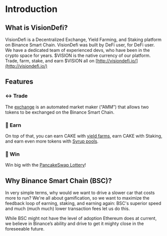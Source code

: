 # Introduction

## What is VisionDefi?

VisionDefi is a Decentralized Exchange, Yield Farming, and Staking platform on Binance Smart Chain. VisionDefi was built by DeFi user, for DeFi user. We have a dedicated team of experienced devs, who have been in the crypto space for years. $VISION is the native currency of our platform. Trade, farm, stake, and earn $VISION all on [http://visiondefi.io/](http://visiondefi.io/)

## Features

### ↔️ Trade

The [exchange](products/exchange/) is an automated market maker \(“AMM”\) that allows two tokens to be exchanged on the Binance Smart Chain.

### 💸 Earn

On top of that, you can earn CAKE with [yield farms](), earn CAKE with Staking, and earn even more tokens with [Syrup pools]().

### 🎲 Win

Win big with the [PancakeSwap Lottery](products/lotter/)!

## **Why Binance Smart Chain \(BSC\)?**

In very simple terms, why would we want to drive a slower car that costs more to run? We're all about gamification, so we want to maximize the feedback loop of earning, staking, and earning again: BSC's superior speed and much \(much much\) lower transaction fees let us do this.

While BSC might not have the level of adoption Ethereum does at current, we believe in Binance’s ability and drive to get it mighty close in the foreseeable future.

